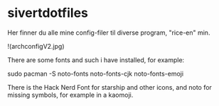 # sivertdotfiles
Her finner du alle mine config-filer til diverse program, "rice-en" min.

!(archconfigV2.jpg)

There are some fonts and such i have installed, for example:

sudo pacman -S noto-fonts noto-fonts-cjk noto-fonts-emoji

There is the Hack Nerd Font for starship and other icons, and noto for missing symbols, for example in a kaomoji.
